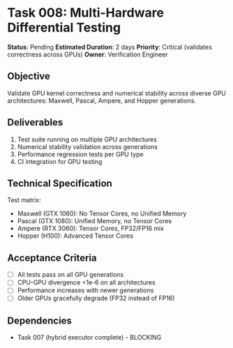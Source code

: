 # Task 008: Multi-Hardware Differential Testing

**Status**: Pending
**Estimated Duration**: 2 days
**Priority**: Critical (validates correctness across GPUs)
**Owner**: Verification Engineer

## Objective

Validate GPU kernel correctness and numerical stability across diverse GPU architectures: Maxwell, Pascal, Ampere, and Hopper generations.

## Deliverables

1. Test suite running on multiple GPU architectures
2. Numerical stability validation across generations
3. Performance regression tests per GPU type
4. CI integration for GPU testing

## Technical Specification

Test matrix:
- Maxwell (GTX 1060): No Tensor Cores, no Unified Memory
- Pascal (GTX 1080): Unified Memory, no Tensor Cores
- Ampere (RTX 3060): Tensor Cores, FP32/FP16 mix
- Hopper (H100): Advanced Tensor Cores

## Acceptance Criteria

- [ ] All tests pass on all GPU generations
- [ ] CPU-GPU divergence <1e-6 on all architectures
- [ ] Performance increases with newer generations
- [ ] Older GPUs gracefully degrade (FP32 instead of FP16)

## Dependencies

- Task 007 (hybrid executor complete) - BLOCKING
